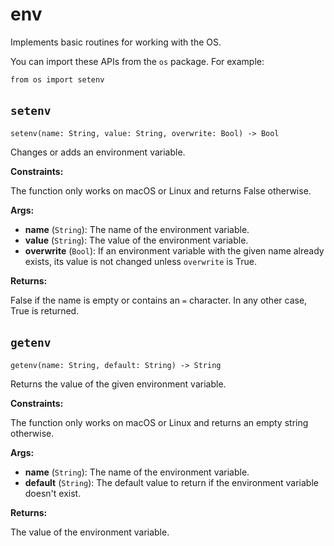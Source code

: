 # env

Implements basic routines for working with the OS.

You can import these APIs from the `os` package. For example:

```
from os import setenv
```

## `setenv`[​](https://docs.modular.com/mojo/stdlib/os/env#setenv "Direct link to setenv")

`setenv(name: String, value: String, overwrite: Bool) -> Bool`

Changes or adds an environment variable.

**Constraints:**

The function only works on macOS or Linux and returns False otherwise.

**Args:**

- ​**name** (`String`): The name of the environment variable.
- ​**value** (`String`): The value of the environment variable.
- ​**overwrite** (`Bool`): If an environment variable with the given name already exists, its value is not changed unless `overwrite` is True.

**Returns:**

False if the name is empty or contains an `=` character. In any other case, True is returned.

## `getenv`[​](https://docs.modular.com/mojo/stdlib/os/env#getenv "Direct link to getenv")

`getenv(name: String, default: String) -> String`

Returns the value of the given environment variable.

**Constraints:**

The function only works on macOS or Linux and returns an empty string otherwise.

**Args:**

- ​**name** (`String`): The name of the environment variable.
- ​**default** (`String`): The default value to return if the environment variable doesn't exist.

**Returns:**

The value of the environment variable.